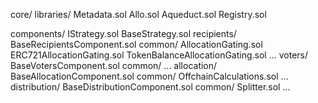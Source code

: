 core/
    libraries/
        Metadata.sol
    Allo.sol
    Aqueduct.sol
    Registry.sol

components/
    IStrategy.sol
    BaseStrategy.sol
    recipients/
        BaseRecipientsComponent.sol
        common/
            AllocationGating.sol
        ERC721AllocationGating.sol
        TokenBalanceAllocationGating.sol
        ...
    voters/
        BaseVotersComponent.sol
        common/
        ...
    allocation/
        BaseAllocationComponent.sol
        common/
        OffchainCalculations.sol
        ...
    distribution/
        BaseDistributionComponent.sol
        common/
        Splitter.sol
        ...
